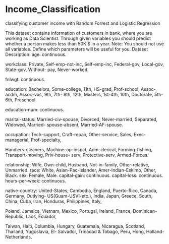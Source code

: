 # Income_Classification
classifying customer income with Random Forrest and Logistic Regression


This dataset contains information of customers in bank, where you are working as Data
Scientist. Through given variables you should predict whether a person makes less than
50K $ in a year.
Note: You should not use all variables. Define which parameters will be useful for you.
Dataset Description:
age: continuous.

workclass: Private, Self-emp-not-inc, Self-emp-inc, Federal-gov, Local-gov, State-gov, Without-
pay, Never-worked.

fnlwgt: continuous.

education: Bachelors, Some-college, 11th, HS-grad, Prof-school, Assoc-acdm, Assoc-voc, 9th, 7th-
8th, 12th, Masters, 1st-4th, 10th, Doctorate, 5th-6th, Preschool.

education-num: continuous.

marital-status: Married-civ-spouse, Divorced, Never-married, Separated, Widowed, Married-
spouse-absent, Married-AF-spouse.

occupation: Tech-support, Craft-repair, Other-service, Sales, Exec-managerial, Prof-specialty,

Handlers-cleaners, Machine-op-inspct, Adm-clerical, Farming-fishing, Transport-moving, Priv-house-
serv, Protective-serv, Armed-Forces.

relationship: Wife, Own-child, Husband, Not-in-family, Other-relative, Unmarried.
race: White, Asian-Pac-Islander, Amer-Indian-Eskimo, Other, Black.
sex: Female, Male.
capital-gain: continuous.
capital-loss: continuous.
hours-per-week: continuous.

native-country: United-States, Cambodia, England, Puerto-Rico, Canada, Germany, Outlying-
US(Guam-USVI-etc.), India, Japan, Greece, South, China, Cuba, Iran, Honduras, Philippines, Italy,

Poland, Jamaica, Vietnam, Mexico, Portugal, Ireland, France, Dominican-Republic, Laos, Ecuador,

Taiwan, Haiti, Columbia, Hungary, Guatemala, Nicaragua, Scotland, Thailand, Yugoslavia, El-
Salvador, Trinadad & Tobago, Peru, Hong, Holland-Netherlands.
